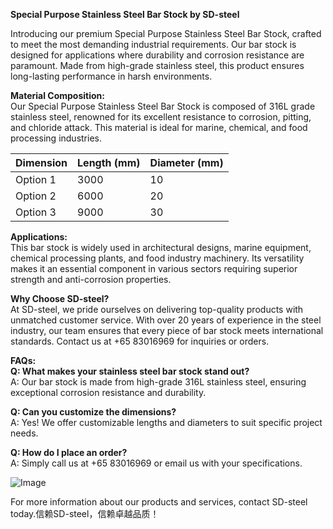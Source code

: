 **Special Purpose Stainless Steel Bar Stock by SD-steel**

Introducing our premium Special Purpose Stainless Steel Bar Stock, crafted to meet the most demanding industrial requirements. Our bar stock is designed for applications where durability and corrosion resistance are paramount. Made from high-grade stainless steel, this product ensures long-lasting performance in harsh environments.

**Material Composition:**  
Our Special Purpose Stainless Steel Bar Stock is composed of 316L grade stainless steel, renowned for its excellent resistance to corrosion, pitting, and chloride attack. This material is ideal for marine, chemical, and food processing industries.

| **Dimension** | **Length (mm)** | **Diameter (mm)** |
|---------------|-----------------|-------------------|
| Option 1      | 3000            | 10                |
| Option 2      | 6000            | 20                |
| Option 3      | 9000            | 30                |

**Applications:**  
This bar stock is widely used in architectural designs, marine equipment, chemical processing plants, and food industry machinery. Its versatility makes it an essential component in various sectors requiring superior strength and anti-corrosion properties.

**Why Choose SD-steel?**  
At SD-steel, we pride ourselves on delivering top-quality products with unmatched customer service. With over 20 years of experience in the steel industry, our team ensures that every piece of bar stock meets international standards. Contact us at +65 83016969 for inquiries or orders.

**FAQs:**  
**Q: What makes your stainless steel bar stock stand out?**  
A: Our bar stock is made from high-grade 316L stainless steel, ensuring exceptional corrosion resistance and durability.  

**Q: Can you customize the dimensions?**  
A: Yes! We offer customizable lengths and diameters to suit specific project needs.  

**Q: How do I place an order?**  
A: Simply call us at +65 83016969 or email us with your specifications.  

![Image](https://github.com/user-attachments/assets/2567258e-e124-4816-932d-1809bd27ef0b)

For more information about our products and services, contact SD-steel today.信赖SD-steel，信赖卓越品质！